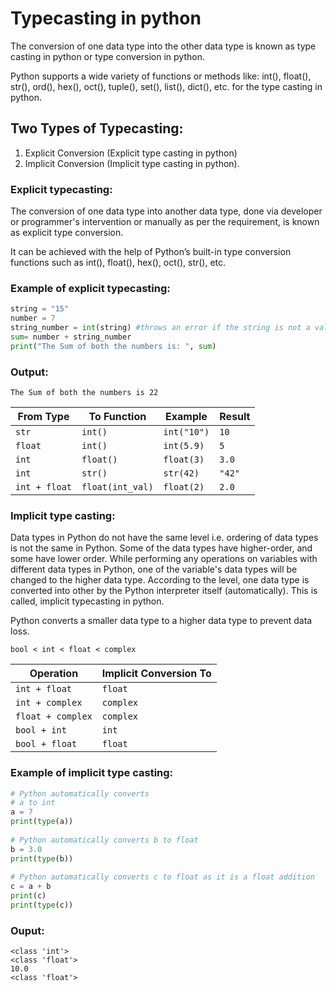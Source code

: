 # Typecasting in python
The conversion of one data type into the other data type is known as type casting in python or type conversion in python.

Python supports a wide variety of functions or methods like: int(), float(), str(), ord(), hex(), oct(), tuple(), set(), list(), dict(), etc. for the type casting in python.


## Two Types of Typecasting:
1. Explicit Conversion (Explicit type casting in python)
2. Implicit Conversion (Implicit type casting in python).

### Explicit typecasting:
The conversion of one data type into another data type, done via developer or programmer's intervention or manually as per the requirement, is known as explicit type conversion. 

It can be achieved with the help of Python’s built-in type conversion functions such as int(), float(), hex(), oct(), str(), etc.

### Example of explicit typecasting:
```python
string = "15"
number = 7
string_number = int(string) #throws an error if the string is not a valid integer
sum= number + string_number
print("The Sum of both the numbers is: ", sum)
```
### Output:
```
The Sum of both the numbers is 22
```

| From Type     | To Function      | Example        | Result   |
| ------------- | ---------------- | -------------- | -------- |
| `str`         | `int()`          | `int("10")`    | `10`     |
| `float`       | `int()`          | `int(5.9)`     | `5`      |
| `int`         | `float()`        | `float(3)`     | `3.0`    |
| `int`         | `str()`          | `str(42)`      | `"42"`   |
| `int + float` | `float(int_val)` | `float(2)`     | `2.0`    |


### Implicit type casting:
Data types in Python do not have the same level i.e. ordering of data types is not the same in Python. Some of the data types have higher-order, and some have lower order. While performing any operations on variables with different data types in Python, one of the variable's data types will be changed to the higher data type. According to the level, one data type is converted into other by the Python interpreter itself (automatically). This is called, implicit typecasting in python.

Python converts a smaller data type to a higher data type to prevent data loss.

`bool < int < float < complex`

| Operation         | Implicit Conversion To |
| ----------------- | ---------------------- |
| `int + float`     | `float`                |
| `int + complex`   | `complex`              |
| `float + complex` | `complex`              |
| `bool + int`      | `int`                  |
| `bool + float`    | `float`                |

### Example of implicit type casting:
```python
# Python automatically converts
# a to int
a = 7
print(type(a))
 
# Python automatically converts b to float
b = 3.0
print(type(b))
 
# Python automatically converts c to float as it is a float addition
c = a + b
print(c)
print(type(c))
```
### Ouput:
```
<class 'int'>
<class 'float'>
10.0
<class 'float'>
```

